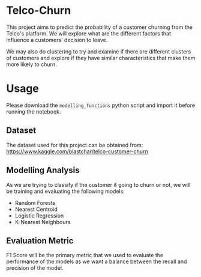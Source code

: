 # Telco-Churn

This project aims to predict the probability of a customer churning from the Telco's platform. We will explore what are the different factors that influence a customers' decision to leave.

We may also do clustering to try and examine if there are different clusters of customers and explore if they have similar characteristics that make them more likely to churn. 

# Usage
Please download the `modelling_functions` python script and import it before running the notebook.

## Dataset

The dataset used for this project can be obtained from:
https://www.kaggle.com/blastchar/telco-customer-churn


## Modelling Analysis

As we are trying to classify if the customer if going to churn or not, we will be training and evaluating the following models:

* Random Forests
* Nearest Centroid
* Logistic Regression
* K-Nearest Neighbours
 
## Evaluation Metric

F1 Score will be the primary metric that we used to evaluate the performance of the models as we want a balance between the recall and precision of the model.

